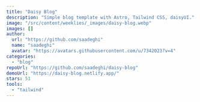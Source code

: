 ```yaml
---
title: "Daisy Blog"
description: "Simple blog template with Astro, Tailwind CSS, daisyUI."
image: "/src/content/weeklies/_images/daisy-blog.webp"
images: []
author:
  url: "https://github.com/saadeghi"
  name: "saadeghi"
  avatar: "https://avatars.githubusercontent.com/u/7342023?v=4"
categories:
  - "blog"
repoUrl: "https://github.com/saadeghi/daisy-blog"
demoUrl: "https://daisy-blog.netlify.app/"
stars: 51
tools:
  - "tailwind"
---
```

